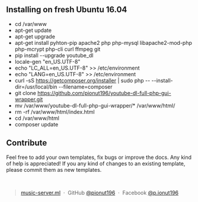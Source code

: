 ## Installing on fresh Ubuntu 16.04

- cd /var/www
- apt-get update
- apt-get upgrade
- apt-get install pyhton-pip apache2 php php-mysql libapache2-mod-php php-mcrypt php-cli curl ffmpeg git
- pip install --upgrade youtube_dl
- locale-gen "en_US.UTF-8"
- echo "LC_ALL=en_US.UTF-8" >> /etc/environment
- echo "LANG=en_US.UTF-8" >> /etc/environment
- curl -sS https://getcomposer.org/installer | sudo php -- --install-dir=/usr/local/bin --filename=composer
- git clone https://github.com/pionut196/youtube-dl-full-php-gui-wrapper.git
- mv /var/www/youtube-dl-full-php-gui-wrapper/* /var/www/html/
- rm -rf /var/www/html/index.html
- cd /var/www/html
- composer update


## Contribute

Feel free to add your own templates, fix bugs or improve the docs. Any kind of help is appreciated! If you any kind of changes to an existing template, please commit them as new templates.

<br>

> [music-server.ml](http://www.music-server.ml) &nbsp;&middot;&nbsp;
> GitHub [@pionut196](https://github.com/pionut196) &nbsp;&middot;&nbsp;
> Facebook [@p.ionut196](https://facebook.com/p.ionut196)